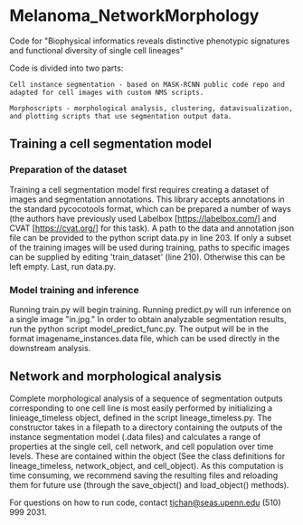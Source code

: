 # Melanoma_NetworkMorphology
Code for "Biophysical informatics reveals distinctive phenotypic signatures and functional diversity of single cell lineages"

Code is divided into two parts: 

	Cell instance segmentation - based on MASK-RCNN public code repo and adapted for cell images with custom NMS scripts.

	Morphoscripts - morphological analysis, clustering, datavisualization, and plotting scripts that use segmentation output data.

## Training a cell segmentation model

### Preparation of the dataset
Training a cell segmentation model first requires creating a dataset of images and segmentation annotations. This library accepts annotations in the standard pycocotools format, which can be prepared a number of ways (the authors have previously used Labelbox [https://labelbox.com/] and CVAT [https://cvat.org/] for this task). A path to the data and annotation json file can be provided to the python script data.py in line 203. If only a subset of the training images will be used during training, paths to specific images can be supplied by editing 'train_dataset' (line 210). Otherwise this can be left empty. Last, run data.py.

### Model training and inference
Running train.py will begin training. Running predict.py will run inference on a single image "in.jpg." In order to obtain analyzable segmentation results, run the python script model_predict_func.py. The output will be in the format imagename_instances.data file, which can be used directly in the downstream analysis.
    
    
## Network and morphological analysis
Complete morphological analysis of a sequence of segmentation outputs corresponding to one cell line is most easily performed by initializing a linieage_timeless object, defined in the script lineage_timeless.py. The constructor takes in a filepath to a directory containing the outputs of the instance segmentation model (.data files) and calculates a range of properties at the single cell, cell network, and cell population over time levels. These are contained within the object (See the class definitions for lineage_timeless, network_object, and cell_object). As this computation is time consuming, we recommend saving the resulting files and reloading them for future use (through the save_object() and load_object() methods).


For questions on how to run code, contact tjchan@seas.upenn.edu (510) 999 2031.
